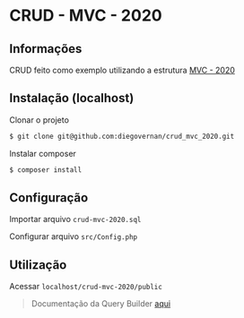 # CRUD - MVC - 2020

## Informações

CRUD feito como exemplo utilizando a estrutura [MVC - 2020](https://github.com/diegovernan/mvc_2020)

## Instalação (localhost)

Clonar o projeto
```bash
$ git clone git@github.com:diegovernan/crud_mvc_2020.git
```

Instalar composer
```bash
$ composer install
```

## Configuração

Importar arquivo `crud-mvc-2020.sql`

Configurar arquivo `src/Config.php`

## Utilização

Acessar `localhost/crud-mvc-2020/public`

> Documentação da Query Builder [aqui](https://github.com/ClanCats/Hydrahon)